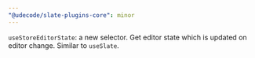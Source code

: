 ```yaml
---
"@udecode/slate-plugins-core": minor
---
```


`useStoreEditorState`: a new selector. Get editor state which is updated
on editor change. Similar to `useSlate`.
